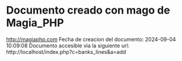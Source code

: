 # Documento creado con mago de Magia_PHP 
http://magiaphp.com 
Fecha de creacion del documento: 2024-09-04 10:09:08 
Documento accesible via la siguiente url:  
http://localhost/index.php?c=banks_lines&a=add 

